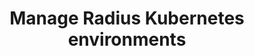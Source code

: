 ---
type: docs
title: "Manage Radius Kubernetes environments"
linkTitle: "Manage environments"
description: "How to manage Radius Kubernetes environments"
weight: 50
---